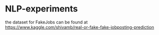 # NLP-experiments

the dataset for FakeJobs can be found at https://www.kaggle.com/shivamb/real-or-fake-fake-jobposting-prediction

